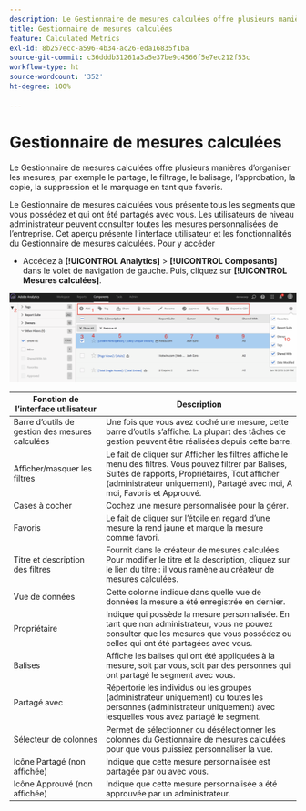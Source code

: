 ```yaml
---
description: Le Gestionnaire de mesures calculées offre plusieurs manières d’organiser les mesures, par exemple le partage, le filtrage, le balisage, l’approbation, la copie, la suppression et le marquage en tant que favoris.
title: Gestionnaire de mesures calculées
feature: Calculated Metrics
exl-id: 8b257ecc-a596-4b34-ac26-eda16835f1ba
source-git-commit: c36dddb31261a3a5e37be9c4566f5e7ec212f53c
workflow-type: ht
source-wordcount: '352'
ht-degree: 100%

---
```


# Gestionnaire de mesures calculées

Le Gestionnaire de mesures calculées offre plusieurs manières d’organiser les mesures, par exemple le partage, le filtrage, le balisage, l’approbation, la copie, la suppression et le marquage en tant que favoris.

Le Gestionnaire de mesures calculées vous présente tous les segments que vous possédez et qui ont été partagés avec vous. Les utilisateurs de niveau administrateur peuvent consulter toutes les mesures personnalisées de l’entreprise. Cet aperçu présente l’interface utilisateur et les fonctionnalités du Gestionnaire de mesures calculées. Pour y accéder

* Accédez à **[!UICONTROL Analytics]** > **[!UICONTROL Composants]** dans le volet de navigation de gauche. Puis, cliquez sur **[!UICONTROL Mesures calculées]**.

![](assets/calcmet_mgr_ui.png)

| Fonction de l’interface utilisateur | Description |
| --- | --- |
| Barre d’outils de gestion des mesures calculées | Une fois que vous avez coché une mesure, cette barre d’outils s’affiche. La plupart des tâches de gestion peuvent être réalisées depuis cette barre. |
| Afficher/masquer les filtres | Le fait de cliquer sur Afficher les filtres affiche le menu des filtres. Vous pouvez filtrer par Balises, Suites de rapports, Propriétaires, Tout afficher (administrateur uniquement), Partagé avec moi, A moi, Favoris et Approuvé. |
| Cases à cocher | Cochez une mesure personnalisée pour la gérer. |
| Favoris | Le fait de cliquer sur l’étoile en regard d’une mesure la rend jaune et marque la mesure comme favori. |
| Titre et description des filtres | Fournit dans le créateur de mesures calculées. Pour modifier le titre et la description, cliquez sur le lien du titre : il vous ramène au créateur de mesures calculées. |
| Vue de données | Cette colonne indique dans quelle vue de données la mesure a été enregistrée en dernier. |
| Propriétaire | Indique qui possède la mesure personnalisée. En tant que non administrateur, vous ne pouvez consulter que les mesures que vous possédez ou celles qui ont été partagées avec vous. |
| Balises | Affiche les balises qui ont été appliquées à la mesure, soit par vous, soit par des personnes qui ont partagé le segment avec vous. |
| Partagé avec | Répertorie les individus ou les groupes (administrateur uniquement) ou toutes les personnes (administrateur uniquement) avec lesquelles vous avez partagé le segment. |
| Sélecteur de colonnes | Permet de sélectionner ou désélectionner les colonnes du Gestionnaire de mesures calculées pour que vous puissiez personnaliser la vue. |
| Icône Partagé  (non affichée) | Indique que cette mesure personnalisée est partagée par ou avec vous. |
| Icône Approuvé  (non affichée) | Indique que cette mesure personnalisée a été approuvée par un administrateur. |
